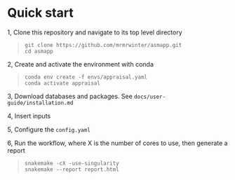 # Quick start
  
1, Clone this repository and navigate to its top level directory
> `git clone https://github.com/mrmrwinter/asmapp.git`  
> `cd asmapp`
  
2, Create and activate the environment with conda
> `conda env create -f envs/appraisal.yaml`  
> `conda activate appraisal`

3, Download databases and packages. See `docs/user-guide/installation.md`

4, Insert inputs

5, Configure the `config.yaml`
  
6, Run the workflow, where X is the number of cores to use, then generate a report  
> `snakemake -cX -use-singularity`  
> `snakemake --report report.html`


  